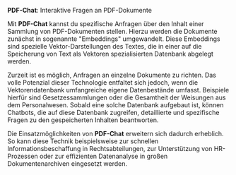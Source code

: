 **PDF-Chat**: Interaktive Fragen an PDF-Dokumente

Mit **PDF-Chat** kannst du spezifische Anfragen über den Inhalt einer Sammlung von PDF-Dokumenten stellen. Hierzu werden die Dokumente zunächst in sogenannte "Embeddings" umgewandelt. Diese Embeddings sind spezielle Vektor-Darstellungen des Textes, die in einer auf die Speicherung von Text als Vektoren spezialisierten Datenbank abgelegt werden. 

Zurzeit ist es möglich, Anfragen an einzelne Dokumente zu richten. Das volle Potenzial dieser Technologie entfaltet sich jedoch, wenn die Vektorendatenbank umfangreiche eigene Datenbestände umfasst. Beispiele hierfür sind Gesetzessammlungen oder die Gesamtheit der Weisungen aus dem Personalwesen. Sobald eine solche Datenbank aufgebaut ist, können Chatbots, die auf diese Datenbank zugreifen, detaillierte und spezifische Fragen zu den gespeicherten Inhalten beantworten.

Die Einsatzmöglichkeiten von **PDF-Chat** erweitern sich dadurch erheblich. So kann diese Technik beispielsweise zur schnellen Informationsbeschaffung in Rechtsabteilungen, zur Unterstützung von HR-Prozessen oder zur effizienten Datenanalyse in großen Dokumentenarchiven eingesetzt werden.